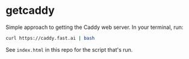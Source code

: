# getcaddy

Simple approach to getting the Caddy web server. In your terminal, run:

```bash
curl https://caddy.fast.ai | bash
```

See `index.html` in this repo for the script that's run.
